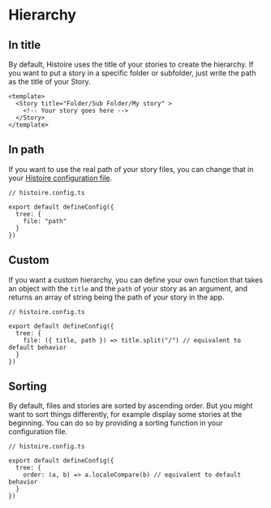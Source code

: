 # Hierarchy

## In title

By default, Histoire uses the title of your stories to create the hierarchy. If you want to put a story in a specific folder or subfolder, just write the path as the title of your Story.

```vue{2}
<template>
  <Story title="Folder/Sub Folder/My story" >
    <!-- Your story goes here -->
  </Story>
</template>
```

## In path

If you want to use the real path of your story files, you can change that in your [Histoire configuration file](/guide/config).

```ts{5}
// histoire.config.ts

export default defineConfig({ 
  tree: {
    file: "path"
  }
})
```

## Custom

If you want a custom hierarchy, you can define your own function that takes an object with the `title` and the `path` of your story as an argument, and returns an array of string being the path of your story in the app.

```ts{5}
// histoire.config.ts

export default defineConfig({ 
  tree: {
    file: ({ title, path }) => title.split("/") // equivalent to default behavior
  }
})
```

## Sorting

By default, files and stories are sorted by ascending order. But you might want to sort things differently, for example display some stories at the beginning. You can do so by providing a sorting function in your configuration file.

```ts{5}
// histoire.config.ts

export default defineConfig({ 
  tree: {
    order: (a, b) => a.localeCompare(b) // equivalent to default behavior
  }
})
```
